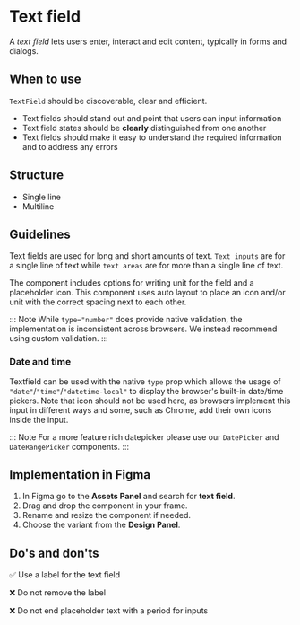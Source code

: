 # Text field

A _text field_ lets users enter, interact and edit content, typically in forms and dialogs.

## When to use

``TextField`` should be discoverable, clear and efficient.

- Text fields should stand out and point that users can input information
- Text field states should be **clearly** distinguished from one another
- Text fields should make it easy to understand the required information and to address any errors

## Structure

- Single line
- Multiline

## Guidelines

Text fields are used for long and short amounts of text. `Text inputs` are for a single line of text while `text areas` are for more than a single line of text.

The component includes options for writing unit for the field and a placeholder icon. This component uses auto layout to place an icon and/or unit with the correct spacing next to each other.

::: Note
While ``type="number"`` does provide native validation, the implementation is inconsistent across browsers. We instead recommend using custom validation.
:::

### Date and time

Textfield can be used with the native ``type`` prop which allows the usage of ``"date"``/``"time"``/``"datetime-local"`` to display the browser's built-in date/time pickers. Note that icon should not be used here, as browsers implement this input in different ways and some, such as Chrome, add their own icons inside the input.

::: Note
For a more feature rich datepicker please use our ``DatePicker`` and ``DateRangePicker`` components.
:::

## Implementation in Figma

1. In Figma go to the **Assets Panel** and search for **text field**.
2. Drag and drop the component in your frame.
3. Rename and resize the component if needed.
4. Choose the variant from the **Design Panel**.

## Do's and don'ts

✅  Use a label for the text field

❌  Do not remove the label

❌  Do not end placeholder text with a period for inputs